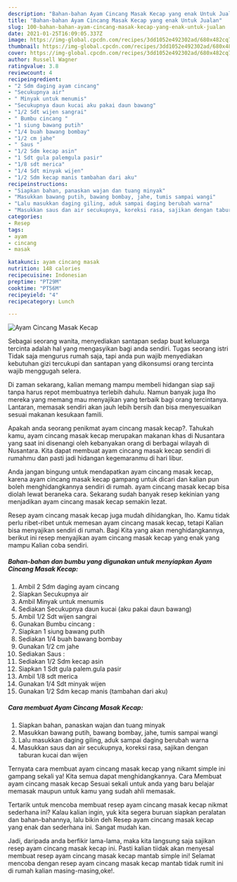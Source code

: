 ```yaml
---
description: "Bahan-bahan Ayam Cincang Masak Kecap yang enak Untuk Jualan"
title: "Bahan-bahan Ayam Cincang Masak Kecap yang enak Untuk Jualan"
slug: 100-bahan-bahan-ayam-cincang-masak-kecap-yang-enak-untuk-jualan
date: 2021-01-25T16:09:05.337Z
image: https://img-global.cpcdn.com/recipes/3dd1052e492302ad/680x482cq70/ayam-cincang-masak-kecap-foto-resep-utama.jpg
thumbnail: https://img-global.cpcdn.com/recipes/3dd1052e492302ad/680x482cq70/ayam-cincang-masak-kecap-foto-resep-utama.jpg
cover: https://img-global.cpcdn.com/recipes/3dd1052e492302ad/680x482cq70/ayam-cincang-masak-kecap-foto-resep-utama.jpg
author: Russell Wagner
ratingvalue: 3.8
reviewcount: 4
recipeingredient:
- "2 Sdm daging ayam cincang"
- "Secukupnya air"
- " Minyak untuk menumis"
- "Secukupnya daun kucai aku pakai daun bawang"
- "1/2 Sdt wijen sangrai"
- " Bumbu cincang "
- "1 siung bawang putih"
- "1/4 buah bawang bombay"
- "1/2 cm jahe"
- " Saus "
- "1/2 Sdm kecap asin"
- "1 Sdt gula palemgula pasir"
- "1/8 sdt merica"
- "1/4 Sdt minyak wijen"
- "1/2 Sdm kecap manis tambahan dari aku"
recipeinstructions:
- "Siapkan bahan, panaskan wajan dan tuang minyak"
- "Masukkan bawang putih, bawang bombay, jahe, tumis sampai wangi"
- "Lalu masukkan daging giling, aduk sampai daging berubah warna"
- "Masukkan saus dan air secukupnya, koreksi rasa, sajikan dengan taburan kucai dan wijen"
categories:
- Resep
tags:
- ayam
- cincang
- masak

katakunci: ayam cincang masak 
nutrition: 148 calories
recipecuisine: Indonesian
preptime: "PT29M"
cooktime: "PT56M"
recipeyield: "4"
recipecategory: Lunch

---
```



![Ayam Cincang Masak Kecap](https://img-global.cpcdn.com/recipes/3dd1052e492302ad/680x482cq70/ayam-cincang-masak-kecap-foto-resep-utama.jpg)

Sebagai seorang wanita, menyediakan santapan sedap buat keluarga tercinta adalah hal yang mengasyikan bagi anda sendiri. Tugas seorang istri Tidak saja mengurus rumah saja, tapi anda pun wajib menyediakan kebutuhan gizi tercukupi dan santapan yang dikonsumsi orang tercinta wajib menggugah selera.

Di zaman  sekarang, kalian memang mampu membeli hidangan siap saji tanpa harus repot membuatnya terlebih dahulu. Namun banyak juga lho mereka yang memang mau menyajikan yang terbaik bagi orang tercintanya. Lantaran, memasak sendiri akan jauh lebih bersih dan bisa menyesuaikan sesuai makanan kesukaan famili. 



Apakah anda seorang penikmat ayam cincang masak kecap?. Tahukah kamu, ayam cincang masak kecap merupakan makanan khas di Nusantara yang saat ini disenangi oleh kebanyakan orang di berbagai wilayah di Nusantara. Kita dapat membuat ayam cincang masak kecap sendiri di rumahmu dan pasti jadi hidangan kegemaranmu di hari libur.

Anda jangan bingung untuk mendapatkan ayam cincang masak kecap, karena ayam cincang masak kecap gampang untuk dicari dan kalian pun boleh menghidangkannya sendiri di rumah. ayam cincang masak kecap bisa diolah lewat beraneka cara. Sekarang sudah banyak resep kekinian yang menjadikan ayam cincang masak kecap semakin lezat.

Resep ayam cincang masak kecap juga mudah dihidangkan, lho. Kamu tidak perlu ribet-ribet untuk memesan ayam cincang masak kecap, tetapi Kalian bisa menyajikan sendiri di rumah. Bagi Kita yang akan menghidangkannya, berikut ini resep menyajikan ayam cincang masak kecap yang enak yang mampu Kalian coba sendiri.

<!--inarticleads1-->

##### Bahan-bahan dan bumbu yang digunakan untuk menyiapkan Ayam Cincang Masak Kecap:

1. Ambil 2 Sdm daging ayam cincang
1. Siapkan Secukupnya air
1. Ambil  Minyak untuk menumis
1. Sediakan Secukupnya daun kucai (aku pakai daun bawang)
1. Ambil 1/2 Sdt wijen sangrai
1. Gunakan  Bumbu cincang :
1. Siapkan 1 siung bawang putih
1. Sediakan 1/4 buah bawang bombay
1. Gunakan 1/2 cm jahe
1. Sediakan  Saus :
1. Sediakan 1/2 Sdm kecap asin
1. Siapkan 1 Sdt gula palem.gula pasir
1. Ambil 1/8 sdt merica
1. Gunakan 1/4 Sdt minyak wijen
1. Gunakan 1/2 Sdm kecap manis (tambahan dari aku)




<!--inarticleads2-->

##### Cara membuat Ayam Cincang Masak Kecap:

1. Siapkan bahan, panaskan wajan dan tuang minyak
1. Masukkan bawang putih, bawang bombay, jahe, tumis sampai wangi
1. Lalu masukkan daging giling, aduk sampai daging berubah warna
1. Masukkan saus dan air secukupnya, koreksi rasa, sajikan dengan taburan kucai dan wijen




Ternyata cara membuat ayam cincang masak kecap yang nikamt simple ini gampang sekali ya! Kita semua dapat menghidangkannya. Cara Membuat ayam cincang masak kecap Sesuai sekali untuk anda yang baru belajar memasak maupun untuk kamu yang sudah ahli memasak.

Tertarik untuk mencoba membuat resep ayam cincang masak kecap nikmat sederhana ini? Kalau kalian ingin, yuk kita segera buruan siapkan peralatan dan bahan-bahannya, lalu bikin deh Resep ayam cincang masak kecap yang enak dan sederhana ini. Sangat mudah kan. 

Jadi, daripada anda berfikir lama-lama, maka kita langsung saja sajikan resep ayam cincang masak kecap ini. Pasti kalian tiidak akan menyesal membuat resep ayam cincang masak kecap mantab simple ini! Selamat mencoba dengan resep ayam cincang masak kecap mantab tidak rumit ini di rumah kalian masing-masing,oke!.

